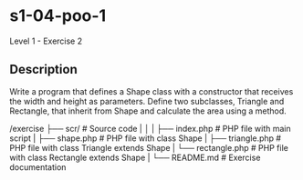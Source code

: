   # s1-04-poo-1
  Level 1 - Exercise 2

  ## Description
  Write a program that defines a Shape class with a constructor that receives the width and height as parameters. Define two subclasses, Triangle and Rectangle, that inherit from Shape and calculate the area using a method.

/exercise
      ├── scr/                  # Source code
      |    │
      |    ├── index.php        # PHP file with main script
      |    ├── shape.php        # PHP file with class Shape
      |    ├── triangle.php     # PHP file with class Triangle extends Shape 
      |    └── rectangle.php    # PHP file with class Rectangle extends Shape 
      |
      └── README.md     # Exercise documentation     



